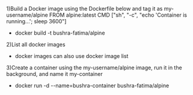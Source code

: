 1)Build a Docker image using the Dockerfile below and tag it as my-username/alpine
FROM alpine:latest 
CMD ["sh", "-c", "echo 'Container is running...'; sleep 3600"]

- docker build -t bushra-fatima/alpine 

2)List all docker images

- docker images 
can also use docker image list

3)Create a container using the my-username/alpine image, run it in the background, and name it my-container

- docker run -d --name=bushra-container bushra-fatima/alpine
